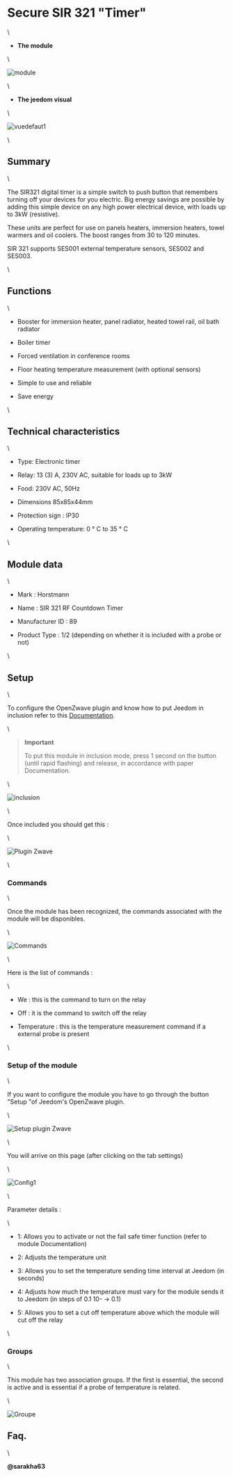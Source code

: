 Secure SIR 321 "Timer" 
======================

\

-   **The module**

\

![module](images/secure.sir321/module.jpg)

\

-   **The jeedom visual**

\

![vuedefaut1](images/secure.sir321/vuedefaut1.jpg)

\

Summary 
------

\

The SIR321 digital timer is a simple switch to
push button that remembers turning off your devices for you
electric. Big energy savings are possible by adding
this simple device on any high power electrical device,
with loads up to 3kW (resistive).

These units are perfect for use on panels
heaters, immersion heaters, towel warmers and oil coolers. The
boost ranges from 30 to 120 minutes.

SIR 321 supports SES001 external temperature sensors,
SES002 and SES003.

\

Functions 
---------

\

-   Booster for immersion heater, panel radiator, heated towel rail,
    oil bath radiator

-   Boiler timer

-   Forced ventilation in conference rooms

-   Floor heating temperature measurement (with optional sensors)

-   Simple to use and reliable

-   Save energy

\

Technical characteristics 
---------------------------

\

-   Type: Electronic timer

-   Relay: 13 (3) A, 230V AC, suitable for loads up to
    3kW

-   Food: 230V AC, 50Hz

-   Dimensions 85x85x44mm

-   Protection sign : IP30

-   Operating temperature: 0 ° C to 35 ° C

\

Module data 
-----------------

\

-   Mark : Horstmann

-   Name : SIR 321 RF Countdown Timer

-   Manufacturer ID : 89

-   Product Type : 1/2 (depending on whether it is included with a probe
    or not)

\

Setup 
-------------

\

To configure the OpenZwave plugin and know how to put Jeedom in
inclusion refer to this
[Documentation](https://jeedom.fr/doc/documentation/plugins/openzwave/en_US/openzwave.html).

\

> **Important**
>
> To put this module in inclusion mode, press 1 second on
> the button (until rapid flashing) and release, in accordance with
> paper Documentation.

\

![inclusion](images/secure.sir321/inclusion.jpg)

\

Once included you should get this :

\

![Plugin Zwave](images/secure.sir321/information.jpg)

\

### Commands 

\

Once the module has been recognized, the commands associated with the module will be
disponibles.

\

![Commands](images/secure.sir321/commandes.jpg)

\

Here is the list of commands :

\

-   We : this is the command to turn on the relay

-   Off : it is the command to switch off the relay

-   Temperature : this is the temperature measurement command if a
    external probe is present

\

### Setup of the module 

\

If you want to configure the module you have to go through the button
"Setup "of Jeedom's OpenZwave plugin.

\

![Setup plugin Zwave](images/plugin/bouton_configuration.jpg)

\

You will arrive on this page (after clicking on the tab
settings)

\

![Config1](images/secure.sir321/config1.jpg)

\

Parameter details :

\

-   1: Allows you to activate or not the fail safe timer function (refer to
    module Documentation)

-   2: Adjusts the temperature unit

-   3: Allows you to set the temperature sending time interval
    at Jeedom (in seconds)

-   4: Adjusts how much the temperature must vary for
    the module sends it to Jeedom (in steps of 0.1 10- → 0.1)

-   5: Allows you to set a cut off temperature above which
    the module will cut off the relay

\

### Groups 

\

This module has two association groups. If the first is
essential, the second is active and is essential if a probe
of temperature is related.

\

![Groupe](images/secure.sir321/groupe.jpg)

Faq. 
------

\

**@sarakha63**

